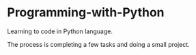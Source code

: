 # Programming-with-Python

 Learning to code in Python language. 
 
 The process is completing a few tasks and doing a small project.
